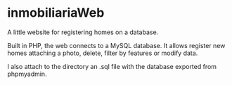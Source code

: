 # inmobiliariaWeb
A little website for registering homes on a database.

Built in PHP, the web connects to a MySQL database.
It allows register new homes attaching a photo, delete, filter by features or modify data.

I also attach to the directory an .sql file with the database exported from phpmyadmin.
